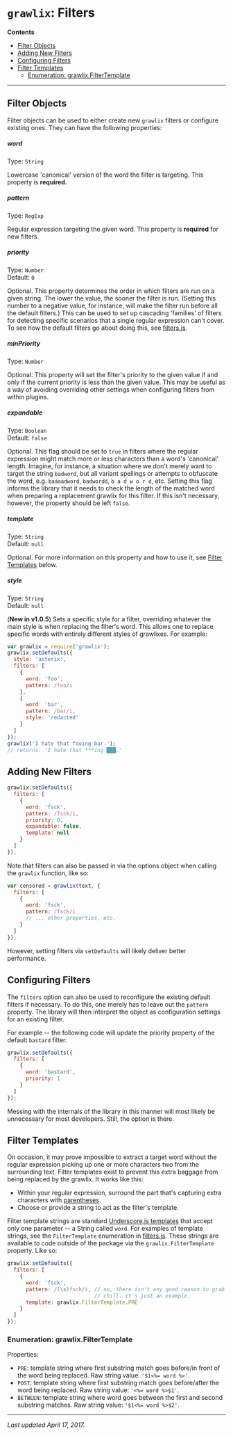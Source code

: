 # `grawlix`: Filters

__Contents__
- [Filter Objects](#filter-objects)
- [Adding New Filters](#adding-new-filters)
- [Configuring Filters](#configuring-filters)
- [Filter Templates](#filter-templates)
  + [Enumeration: grawlix.FilterTemplate](#enumeration-grawlixfiltertemplate)

***

## Filter Objects

Filter objects can be used to either create new `grawlix` filters or configure existing ones. They can have the following properties:

##### word

Type: `String`

Lowercase 'canonical' version of the word the filter is targeting. This property is **required.**

##### pattern

Type: `RegExp`

Regular expression targeting the given word. This property is **required** for new filters.

##### priority

Type: `Number`<br>
Default: `0`

Optional. This property determines the order in which filters are run on a given string. The lower the value, the sooner the filter is run. (Setting this number to a negative value, for instance, will make the filter run before all the default filters.) This can be used to set up cascading 'families' of filters for detecting specific scenarios that a single regular expression can't cover. To see how the default filters go about doing this, see [filters.js](https://github.com/tinwatchman/grawlix/blob/master/filters.js#L159).

##### minPriority

Type: `Number`

Optional. This property will set the filter's priority to the given value if and only if the current priority is less than the given value. This may be useful as a way of avoiding overriding other settings when configuring filters from within plugins.

##### expandable

Type: `Boolean`<br>
Default: `false`

Optional. This flag should be set to `true` in filters where the regular expression might match more or less characters than a word's 'canonical' length. Imagine, for instance, a situation where we don't merely want to target the string `badword`, but all variant spellings or attempts to obfuscate the word, e.g. `baaaadword`, `badwordd`, `b a d w o r d`, etc. Setting this flag informs the library that it needs to check the length of the matched word when preparing a replacement grawlix for this filter. If this isn't necessary, however, the property should be left `false`.

##### template

Type: `String`<br>
Default: `null`

Optional. For more information on this property and how to use it, see [Filter Templates](#filter-templates) below.

##### style

Type: `String`<br>
Default: `null`

(**New in v1.0.5**) Sets a specific style for a filter, overriding whatever the main style is when replacing the filter's word. This allows one to replace specific words with entirely different styles of grawlixes. For example:

```javascript
var grawlix = require('grawlix');
grawlix.setDefaults({
  style: 'asterix',
  filters: [
    {
      word: 'foo',
      pattern: /foo/i
    },
    {
      word: 'bar',
      pattern: /bar/i,
      style: 'redacted'
    }
  ]
});
grawlix('I hate that fooing bar.');
// returns: 'I hate that ***ing ███.'
```

## Adding New Filters

```javascript
grawlix.setDefaults({
  filters: [
    {
      word: 'fsck',
      pattern: /fsck/i,
      priority: 0,
      expandable: false,
      template: null
    }
  ]
});
```

Note that filters can also be passed in via the options object when calling the `grawlix` function, like so:

```javascript
var censored = grawlix(text, {
  filters: [
    {
      word: 'fsck',
      pattern: /fsck/i
      // ... other properties, etc.
    }
  ]
});
```

However, setting filters via `setDefaults` will likely deliver better performance. 

## Configuring Filters

The `filters` option can also be used to reconfigure the existing default filters if necessary. To do this, one merely has to leave out the `pattern` property. The library will then interpret the object as configuration settings for an existing filter.

For example -- the following code will update the priority property of the default `bastard` filter:

```javascript
grawlix.setDefaults({
  filters: [
    {
      word: 'bastard',
      priority: 1 
    }
  ]
});
```

Messing with the internals of the library in this manner will most likely be unnecessary for most developers. Still, the option is there.

## Filter Templates

On occasion, it may prove impossible to extract a target word without the regular expression picking up one or more characters two from the surrounding text. Filter templates exist to prevent this extra baggage from being replaced by the grawlix. It works like this:

- Within your regular expression, surround the part that's capturing extra characters with [parentheses](https://developer.mozilla.org/en-US/docs/Web/JavaScript/Guide/Regular_Expressions#Using_parentheses).
- Choose or provide a string to act as the filter's template.

Filter template strings are standard [Underscore.js templates](http://underscorejs.org/#template) that accept only one parameter -- a String called `word`. For examples of template strings, see the `FilterTemplate` enumeration in [filters.js](https://github.com/tinwatchman/grawlix/blob/master/filters.js#L6). These strings are available to code outside of the package via the `grawlix.FilterTemplate` property. Like so:

```javascript
grawlix.setDefaults({
  filters: [
    {
      word: 'fsck',
      pattern: /(\s)fsck/i, // no, there isn't any good reason to grab whitespace here. 
                            // chill. it's just an example.
      template: grawlix.FilterTemplate.PRE
    }
  ]
});
```

### Enumeration: grawlix.FilterTemplate

Properties:

+ `PRE`: template string where first substring match goes before/in front of the word being replaced. Raw string value: `'$1<%= word %>'`.
+ `POST`: template string where first substring match goes before/after the word being replaced. Raw string value: `'<%= word %>$1'`.
+ `BETWEEN`: template string where word goes between the first and second substring matches. Raw string value: `'$1<%= word %>$2'`.

***

*Last updated April 17, 2017.*